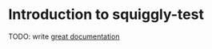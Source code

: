 # Introduction to squiggly-test

TODO: write [great documentation](http://jacobian.org/writing/what-to-write/)
